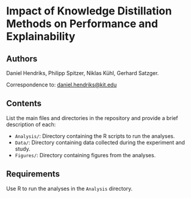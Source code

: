 # Impact of Knowledge Distillation Methods on Performance and Explainability

## Authors

Daniel Hendriks, Philipp Spitzer, Niklas Kühl, Gerhard Satzger.

Correspondence to: daniel.hendriks@kit.edu

## Contents

List the main files and directories in the repository and provide a brief description of each:

- `Analysis/`: Directory containing the R scripts to run the analyses.
- `Data/`: Directory containing data collected during the experiment and study.
- `Figures/`: Directory containing figures from the analyses.


## Requirements

Use R to run the analyses in the `Analysis` directory.
